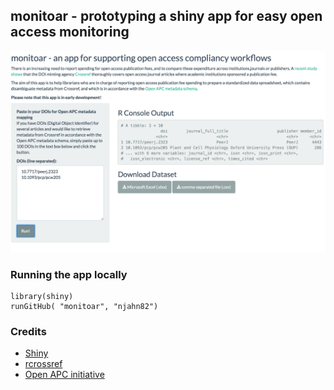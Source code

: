 ## monitoar - prototyping a shiny app for easy open access monitoring

![](screenshot.png)

### Running the app locally

```{r}
library(shiny)
runGitHub( "monitoar", "njahn82") 
```

### Credits

- [Shiny](https://shiny.rstudio.com)
- [rcrossref](https://github.com/ropensci/rcrossref)
- [Open APC initiative](https://github.com/openapc/openapc-de)